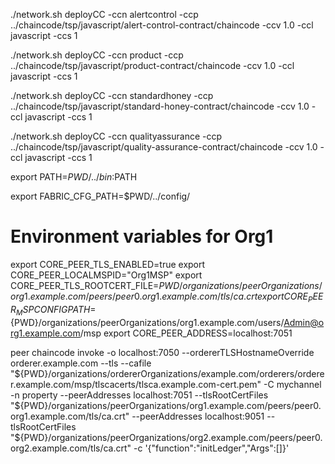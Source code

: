 ./network.sh deployCC -ccn alertcontrol -ccp ../chaincode/tsp/javascript/alert-control-contract/chaincode -ccv 1.0 -ccl javascript -ccs 1

./network.sh deployCC -ccn product -ccp ../chaincode/tsp/javascript/product-contract/chaincode -ccv 1.0 -ccl javascript -ccs 1

./network.sh deployCC -ccn standardhoney -ccp ../chaincode/tsp/javascript/standard-honey-contract/chaincode -ccv 1.0 -ccl javascript -ccs 1

./network.sh deployCC -ccn qualityassurance -ccp ../chaincode/tsp/javascript/quality-assurance-contract/chaincode -ccv 1.0 -ccl javascript -ccs 1

export PATH=${PWD}/../bin:$PATH

export FABRIC_CFG_PATH=$PWD/../config/

# Environment variables for Org1
export CORE_PEER_TLS_ENABLED=true
export CORE_PEER_LOCALMSPID="Org1MSP"
export CORE_PEER_TLS_ROOTCERT_FILE=${PWD}/organizations/peerOrganizations/org1.example.com/peers/peer0.org1.example.com/tls/ca.crt
export CORE_PEER_MSPCONFIGPATH=${PWD}/organizations/peerOrganizations/org1.example.com/users/Admin@org1.example.com/msp
export CORE_PEER_ADDRESS=localhost:7051

peer chaincode invoke -o localhost:7050 --ordererTLSHostnameOverride orderer.example.com --tls --cafile "${PWD}/organizations/ordererOrganizations/example.com/orderers/orderer.example.com/msp/tlscacerts/tlsca.example.com-cert.pem" -C mychannel -n property --peerAddresses localhost:7051 --tlsRootCertFiles "${PWD}/organizations/peerOrganizations/org1.example.com/peers/peer0.org1.example.com/tls/ca.crt" --peerAddresses localhost:9051 --tlsRootCertFiles "${PWD}/organizations/peerOrganizations/org2.example.com/peers/peer0.org2.example.com/tls/ca.crt" -c '{"function":"initLedger","Args":[]}'
